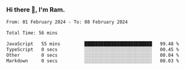 ### Hi there 👋, I'm Ram.

<!--START_SECTION:waka-->

```txt
From: 01 February 2024 - To: 08 February 2024

Total Time: 56 mins

JavaScript   55 mins         █████████████████████████   99.48 %
TypeScript   0 secs          ░░░░░░░░░░░░░░░░░░░░░░░░░   00.45 %
Other        0 secs          ░░░░░░░░░░░░░░░░░░░░░░░░░   00.04 %
Markdown     0 secs          ░░░░░░░░░░░░░░░░░░░░░░░░░   00.03 %
```

<!--END_SECTION:waka-->
